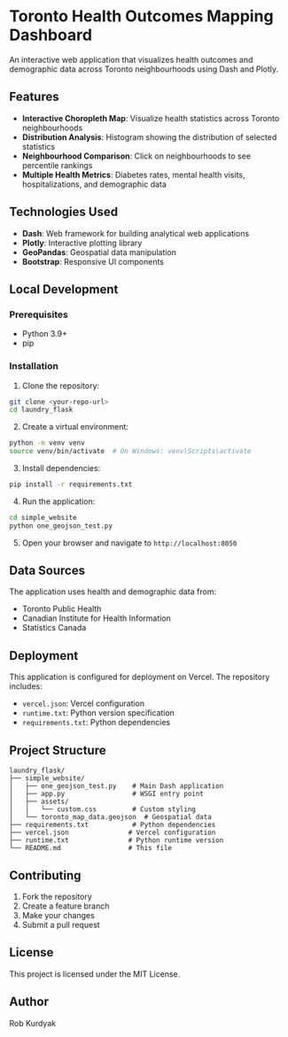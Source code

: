 # Toronto Health Outcomes Mapping Dashboard

An interactive web application that visualizes health outcomes and demographic data across Toronto neighbourhoods using Dash and Plotly.

## Features

- **Interactive Choropleth Map**: Visualize health statistics across Toronto neighbourhoods
- **Distribution Analysis**: Histogram showing the distribution of selected statistics
- **Neighbourhood Comparison**: Click on neighbourhoods to see percentile rankings
- **Multiple Health Metrics**: Diabetes rates, mental health visits, hospitalizations, and demographic data

## Technologies Used

- **Dash**: Web framework for building analytical web applications
- **Plotly**: Interactive plotting library
- **GeoPandas**: Geospatial data manipulation
- **Bootstrap**: Responsive UI components

## Local Development

### Prerequisites

- Python 3.9+
- pip

### Installation

1. Clone the repository:
```bash
git clone <your-repo-url>
cd laundry_flask
```

2. Create a virtual environment:
```bash
python -m venv venv
source venv/bin/activate  # On Windows: venv\Scripts\activate
```

3. Install dependencies:
```bash
pip install -r requirements.txt
```

4. Run the application:
```bash
cd simple_website
python one_geojson_test.py
```

5. Open your browser and navigate to `http://localhost:8050`

## Data Sources

The application uses health and demographic data from:
- Toronto Public Health
- Canadian Institute for Health Information
- Statistics Canada

## Deployment

This application is configured for deployment on Vercel. The repository includes:
- `vercel.json`: Vercel configuration
- `runtime.txt`: Python version specification
- `requirements.txt`: Python dependencies

## Project Structure

```
laundry_flask/
├── simple_website/
│   ├── one_geojson_test.py    # Main Dash application
│   ├── app.py                 # WSGI entry point
│   ├── assets/
│   │   └── custom.css         # Custom styling
│   └── toronto_map_data.geojson  # Geospatial data
├── requirements.txt           # Python dependencies
├── vercel.json               # Vercel configuration
├── runtime.txt               # Python runtime version
└── README.md                 # This file
```

## Contributing

1. Fork the repository
2. Create a feature branch
3. Make your changes
4. Submit a pull request

## License

This project is licensed under the MIT License.

## Author

Rob Kurdyak 